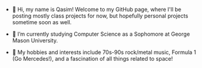 - 👋 Hi, my name is Qasim! Welcome to my GitHub page, where I'll be posting mostly class projects for now, but hopefully personal projects sometime soon as well.

- 📖 I’m currently studying Computer Science as a Sophomore at George Mason University.

- 🎸 My hobbies and interests include 70s-90s rock/metal music, Formula 1 (Go Mercedes!), and a fascination of all things related to space!  

<!---
qasimshahid/qasimshahid is a ✨ special ✨ repository because its `README.md` (this file) appears on your GitHub profile.
You can click the Preview link to take a look at your changes.
--->
